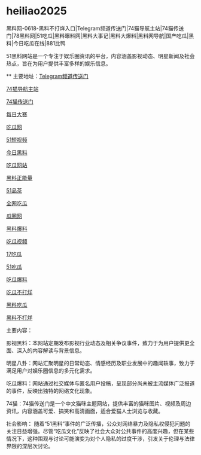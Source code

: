 # heiliao2025
黑料网-0618-黑料不打烊入口|Telegram频道传送门|74猫导航主站|74猫传送门|78黑料网|51吃瓜|黑料曝料网|黑料大事记|黑料大爆料|黑料网导航|国产吃瓜|黑料|今日吃瓜在线|881比鸭

51黑料网站是一个专注于娱乐圈资讯的平台，内容涵盖影视动态、明星新闻及社会热点，旨在为用户提供丰富多样的娱乐信息。

** 主要地址：<a href="https://74mao.com/">Telegram频道传送门</a>

<a href="https://74mao.com/">74猫导航主站</a>

<a href="https://74mao.com/">74猫传送门</a>

<a href="https://pc1-26.pages.dev/">每日大赛</a>

<a href="https://cg1-39.pages.dev/">吃瓜网</a>

<a href="https://pc2-25.pages.dev/">51短视频</a>

<a href="https://pc10-24.pages.dev/">今日黑料</a>

<a href="https://cg1-27.pages.dev/">吃瓜网站</a>

<a href="https://cg8-12.pages.dev/">黑料正能量</a>

<a href="https://pc8-34.pages.dev/">51品茶</a>

<a href="https://cg4-21.pages.dev/">全网吃瓜</a>

<a href="https://cg6-21.pages.dev/">瓜圈网</a>

<a href="https://cg5-24.pages.dev/">黑料爆料</a>

<a href="https://cg9-07.pages.dev/">吃瓜视频</a>

<a href="https://17chiguabudayang.pages.dev/">17吃瓜</a>

<a href="https://heiliaoshezui1.pages.dev/">51吃瓜</a>

<a href="https://chiguabaoliaowang01.pages.dev/">吃瓜爆料</a>

<a href="https://chiguabaoliao01.pages.dev/">吃瓜不打烊</a>

<a href="https://wangbaochiguahei.pages.dev/">黑料吃瓜</a>

<a href="https://91heiliaobaoliao.pages.dev/">黑料不打烊</a>

主要内容：

影视黑料：本网站定期发布影视行业动态及相关争议事件，致力于为用户提供更全面、深入的内容解读与背景信息。

明星八卦：网站汇聚明星的日常动态、情感经历及职业发展中的趣闻轶事，致力于满足用户对娱乐圈信息的多元化需求。

吃瓜爆料：网站通过社交媒体与匿名用户投稿，呈现部分尚未被主流媒体广泛报道的事件，反映出独特的网络文化现象。

74猫：74猫传送门是一个中文猫咪主题网站，提供丰富的猫咪图片、视频及周边资讯，内容涵盖可爱、搞笑和高清画面，适合爱猫人士浏览与收藏。

社会影响：
随着“51黑料”事件的广泛传播，公众对网络暴力及隐私权侵犯问题的关注日益增强。尽管“吃瓜文化”反映了社会大众对公共事件的高度兴趣，但在某些情况下，这种围观与讨论可能演变为对个人隐私的过度干涉，引发关于伦理与法律界限的深层次讨论。
